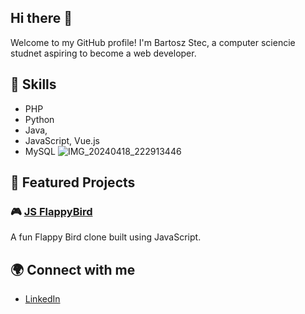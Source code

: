 ## Hi there 👋
Welcome to my GitHub profile! I'm Bartosz Stec, a computer sciencie studnet aspiring to become a web developer.

## 🚀 Skills
- PHP
- Python
- Java,
- JavaScript, Vue.js
- MySQL
![IMG_20240418_222913446](https://github.com/user-attachments/assets/a6cc83ed-8242-4b60-871d-ae0358443bde)

## 📂 Featured Projects

### 🎮 [JS FlappyBird](https://github.com/wrzoskiewicz/JS-FlappyBird)
A fun Flappy Bird clone built using JavaScript.

## 🌍 Connect with me
- [LinkedIn](https://linkedin.com/in/)






<!--
**wrzoskiewicz/wrzoskiewicz** is a ✨ _special_ ✨ repository because its `README.md` (this file) appears on your GitHub profile.

Here are some ideas to get you started:

- 🔭 I’m currently working on ...
- 🌱 I’m currently learning ...
- 👯 I’m looking to collaborate on ...
- 🤔 I’m looking for help with ...
- 💬 Ask me about ...
- 📫 How to reach me: ...
- 😄 Pronouns: ...
- ⚡ Fun fact: ...
-->
